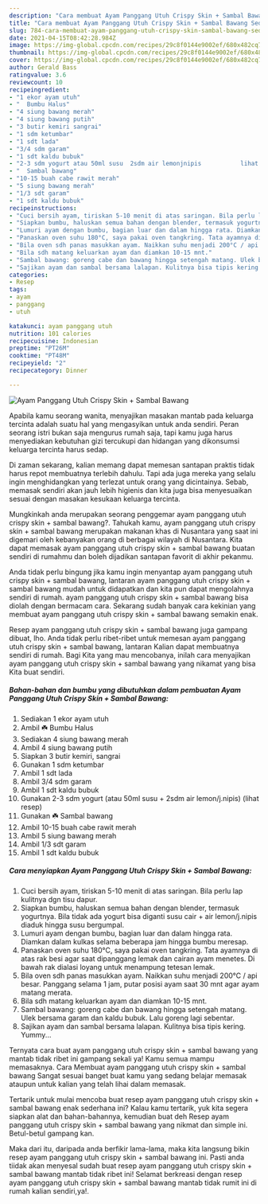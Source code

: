 ```yaml
---
description: "Cara membuat Ayam Panggang Utuh Crispy Skin + Sambal Bawang Sederhana dan Mudah Dibuat"
title: "Cara membuat Ayam Panggang Utuh Crispy Skin + Sambal Bawang Sederhana dan Mudah Dibuat"
slug: 784-cara-membuat-ayam-panggang-utuh-crispy-skin-sambal-bawang-sederhana-dan-mudah-dibuat
date: 2021-04-15T08:42:28.984Z
image: https://img-global.cpcdn.com/recipes/29c8f0144e9002ef/680x482cq70/ayam-panggang-utuh-crispy-skin-sambal-bawang-foto-resep-utama.jpg
thumbnail: https://img-global.cpcdn.com/recipes/29c8f0144e9002ef/680x482cq70/ayam-panggang-utuh-crispy-skin-sambal-bawang-foto-resep-utama.jpg
cover: https://img-global.cpcdn.com/recipes/29c8f0144e9002ef/680x482cq70/ayam-panggang-utuh-crispy-skin-sambal-bawang-foto-resep-utama.jpg
author: Gerald Bass
ratingvalue: 3.6
reviewcount: 10
recipeingredient:
- "1 ekor ayam utuh"
- "  Bumbu Halus"
- "4 siung bawang merah"
- "4 siung bawang putih"
- "3 butir kemiri sangrai"
- "1 sdm ketumbar"
- "1 sdt lada"
- "3/4 sdm garam"
- "1 sdt kaldu bubuk"
- "2-3 sdm yogurt atau 50ml susu  2sdm air lemonjnipis           lihat resep"
- "  Sambal bawang"
- "10-15 buah cabe rawit merah"
- "5 siung bawang merah"
- "1/3 sdt garam"
- "1 sdt kaldu bubuk"
recipeinstructions:
- "Cuci bersih ayam, tiriskan 5-10 menit di atas saringan. Bila perlu lap kulitnya dgn tisu dapur."
- "Siapkan bumbu, haluskan semua bahan dengan blender, termasuk yogurtnya. Bila tidak ada yogurt bisa diganti susu cair + air lemon/j.nipis diaduk hingga susu bergumpal."
- "Lumuri ayam dengan bumbu, bagian luar dan dalam hingga rata. Diamkan dalam kulkas selama beberapa jam hingga bumbu meresap."
- "Panaskan oven suhu 180°C, saya pakai oven tangkring. Tata ayamnya di atas rak besi agar saat dipanggang lemak dan cairan ayam menetes. Di bawah rak dialasi loyang untuk menampung tetesan lemak."
- "Bila oven sdh panas masukkan ayam. Naikkan suhu menjadi 200°C / api besar. Panggang selama 1 jam, putar posisi ayam saat 30 mnt agar ayam matang merata."
- "Bila sdh matang keluarkan ayam dan diamkan 10-15 mnt."
- "Sambal bawang: goreng cabe dan bawang hingga setengah matang. Ulek bersama garam dan kaldu bubuk. Lalu goreng lagi sebentar."
- "Sajikan ayam dan sambal bersama lalapan. Kulitnya bisa tipis kering. Yummy..."
categories:
- Resep
tags:
- ayam
- panggang
- utuh

katakunci: ayam panggang utuh 
nutrition: 101 calories
recipecuisine: Indonesian
preptime: "PT26M"
cooktime: "PT48M"
recipeyield: "2"
recipecategory: Dinner

---
```



![Ayam Panggang Utuh Crispy Skin + Sambal Bawang](https://img-global.cpcdn.com/recipes/29c8f0144e9002ef/680x482cq70/ayam-panggang-utuh-crispy-skin-sambal-bawang-foto-resep-utama.jpg)

Apabila kamu seorang wanita, menyajikan masakan mantab pada keluarga tercinta adalah suatu hal yang mengasyikan untuk anda sendiri. Peran seorang istri bukan saja mengurus rumah saja, tapi kamu juga harus menyediakan kebutuhan gizi tercukupi dan hidangan yang dikonsumsi keluarga tercinta harus sedap.

Di zaman  sekarang, kalian memang dapat memesan santapan praktis tidak harus repot membuatnya terlebih dahulu. Tapi ada juga mereka yang selalu ingin menghidangkan yang terlezat untuk orang yang dicintainya. Sebab, memasak sendiri akan jauh lebih higienis dan kita juga bisa menyesuaikan sesuai dengan masakan kesukaan keluarga tercinta. 



Mungkinkah anda merupakan seorang penggemar ayam panggang utuh crispy skin + sambal bawang?. Tahukah kamu, ayam panggang utuh crispy skin + sambal bawang merupakan makanan khas di Nusantara yang saat ini digemari oleh kebanyakan orang di berbagai wilayah di Nusantara. Kita dapat memasak ayam panggang utuh crispy skin + sambal bawang buatan sendiri di rumahmu dan boleh dijadikan santapan favorit di akhir pekanmu.

Anda tidak perlu bingung jika kamu ingin menyantap ayam panggang utuh crispy skin + sambal bawang, lantaran ayam panggang utuh crispy skin + sambal bawang mudah untuk didapatkan dan kita pun dapat mengolahnya sendiri di rumah. ayam panggang utuh crispy skin + sambal bawang bisa diolah dengan bermacam cara. Sekarang sudah banyak cara kekinian yang membuat ayam panggang utuh crispy skin + sambal bawang semakin enak.

Resep ayam panggang utuh crispy skin + sambal bawang juga gampang dibuat, lho. Anda tidak perlu ribet-ribet untuk memesan ayam panggang utuh crispy skin + sambal bawang, lantaran Kalian dapat membuatnya sendiri di rumah. Bagi Kita yang mau mencobanya, inilah cara menyajikan ayam panggang utuh crispy skin + sambal bawang yang nikamat yang bisa Kita buat sendiri.

<!--inarticleads1-->

##### Bahan-bahan dan bumbu yang dibutuhkan dalam pembuatan Ayam Panggang Utuh Crispy Skin + Sambal Bawang:

1. Sediakan 1 ekor ayam utuh
1. Ambil  ☘️ Bumbu Halus
1. Sediakan 4 siung bawang merah
1. Ambil 4 siung bawang putih
1. Siapkan 3 butir kemiri, sangrai
1. Gunakan 1 sdm ketumbar
1. Ambil 1 sdt lada
1. Ambil 3/4 sdm garam
1. Ambil 1 sdt kaldu bubuk
1. Gunakan 2-3 sdm yogurt (atau 50ml susu + 2sdm air lemon/j.nipis)           (lihat resep)
1. Gunakan  ☘️ Sambal bawang
1. Ambil 10-15 buah cabe rawit merah
1. Ambil 5 siung bawang merah
1. Ambil 1/3 sdt garam
1. Ambil 1 sdt kaldu bubuk




<!--inarticleads2-->

##### Cara menyiapkan Ayam Panggang Utuh Crispy Skin + Sambal Bawang:

1. Cuci bersih ayam, tiriskan 5-10 menit di atas saringan. Bila perlu lap kulitnya dgn tisu dapur.
1. Siapkan bumbu, haluskan semua bahan dengan blender, termasuk yogurtnya. Bila tidak ada yogurt bisa diganti susu cair + air lemon/j.nipis diaduk hingga susu bergumpal.
1. Lumuri ayam dengan bumbu, bagian luar dan dalam hingga rata. Diamkan dalam kulkas selama beberapa jam hingga bumbu meresap.
1. Panaskan oven suhu 180°C, saya pakai oven tangkring. Tata ayamnya di atas rak besi agar saat dipanggang lemak dan cairan ayam menetes. Di bawah rak dialasi loyang untuk menampung tetesan lemak.
1. Bila oven sdh panas masukkan ayam. Naikkan suhu menjadi 200°C / api besar. Panggang selama 1 jam, putar posisi ayam saat 30 mnt agar ayam matang merata.
1. Bila sdh matang keluarkan ayam dan diamkan 10-15 mnt.
1. Sambal bawang: goreng cabe dan bawang hingga setengah matang. Ulek bersama garam dan kaldu bubuk. Lalu goreng lagi sebentar.
1. Sajikan ayam dan sambal bersama lalapan. Kulitnya bisa tipis kering. Yummy...




Ternyata cara buat ayam panggang utuh crispy skin + sambal bawang yang mantab tidak ribet ini gampang sekali ya! Kamu semua mampu memasaknya. Cara Membuat ayam panggang utuh crispy skin + sambal bawang Sangat sesuai banget buat kamu yang sedang belajar memasak ataupun untuk kalian yang telah lihai dalam memasak.

Tertarik untuk mulai mencoba buat resep ayam panggang utuh crispy skin + sambal bawang enak sederhana ini? Kalau kamu tertarik, yuk kita segera siapkan alat dan bahan-bahannya, kemudian buat deh Resep ayam panggang utuh crispy skin + sambal bawang yang nikmat dan simple ini. Betul-betul gampang kan. 

Maka dari itu, daripada anda berfikir lama-lama, maka kita langsung bikin resep ayam panggang utuh crispy skin + sambal bawang ini. Pasti anda tiidak akan menyesal sudah buat resep ayam panggang utuh crispy skin + sambal bawang mantab tidak ribet ini! Selamat berkreasi dengan resep ayam panggang utuh crispy skin + sambal bawang mantab tidak rumit ini di rumah kalian sendiri,ya!.

